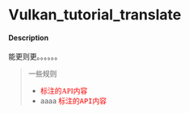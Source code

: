 # Vulkan_tutorial_translate

#### Description
能更则更。。。。。。


>一些规则
> + <kbd><font color=red><font face="微软雅黑">标注的API内容</font></font></kbd>
> + aaaa
<kbd><font color=red>标注的API内容</font></font></kbd>
